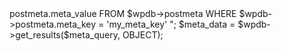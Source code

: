 <?php

global $wpdb;
$meta_query = "
    SELECT $wpdb->postmeta.meta_value 
    FROM $wpdb->postmeta 
    WHERE $wpdb->postmeta.meta_key = 'my_meta_key'
";
$meta_data = $wpdb->get_results($meta_query, OBJECT);